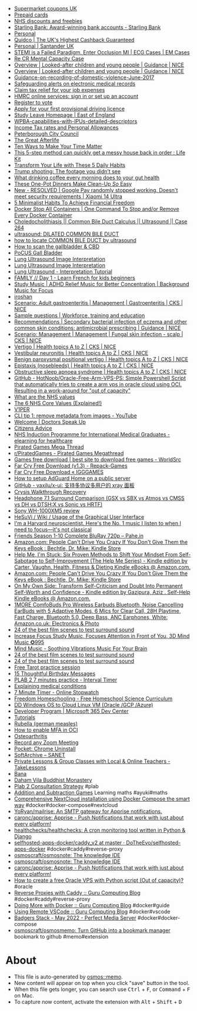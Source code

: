 - [Supermarket coupons UK](https://www.moneysavingexpert.com/deals/supermarket-coupons/)
- [Prepaid cards](https://www.moneysavingexpert.com/credit-cards/prepaid-cards/)
- [NHS discounts and freebies](https://www.moneysavingexpert.com/deals/nhs-discounts-and-freebies/)
- [Starling Bank: Award-winning bank accounts - Starling Bank](https://www.starlingbank.com/)
- [Personal](https://www.metrobankonline.co.uk/)
- [Quidco | The UK's Highest Cashback Guaranteed](https://www.quidco.com/)
- [Personal | Santander UK](https://www.santander.co.uk/)
- [STEMI is a Failed Paradigm, Enter Occlusion MI | ECG Cases | EM Cases](https://emergencymedicinecases.com/ecg-cases-stemi-occlusion-mi/)
- [Re CR Mental Capacity Case](https://www.39essex.com/information-hub/case/re-cr)
- [Overview | Looked-after children and young people | Guidance | NICE](https://www.nice.org.uk/guidance/ng205)
- [Overview | Looked-after children and young people | Guidance | NICE](https://www.nice.org.uk/guidance/ng205)
- [Guidance-on-recording-of-domestic-violence-June-2017](https://elearning.rcgp.org.uk/pluginfile.php/170659/mod_book/chapter/376/Guidance-on-recording-of-domestic-violence-June-2017.pdf)
- [Safeguarding alerts on electronic medical records](https://bjgp.org/content/72/720/352)
- [Claim tax relief for your job expenses](https://www.gov.uk/tax-relief-for-employees)
- [HMRC online services: sign in or set up an account](https://www.gov.uk/log-in-register-hmrc-online-services/register)
- [Register to vote](https://www.gov.uk/register-to-vote)
- [Apply for your first provisional driving licence](https://www.gov.uk/apply-first-provisional-driving-licence)
- [Study Leave Homepage | East of England](/faculty-educators/study-leave-homepage)
- [WPBA-capabilities-with-IPUs-detailed-descriptors](https://www.rcgp.org.uk/getmedia/073d0d80-a8fb-42ae-a23d-a8be6aa12572/WPBA-capabilities-with-IPUs-detailed-descriptors.pdf)
- [Income Tax rates and Personal Allowances](https://www.gov.uk/income-tax-rates)
- [Peterborough City Council](https://www.peterborough.gov.uk/)
- [The Great Afterlife](https://www.skeptic.com/reading_room/the-great-afterlife-debate/)
- [Ten Ways to Make Your Time Matter](https://greatergood.berkeley.edu/article/item/ten_ways_to_make_your_time_matter)
- [This 5-step method can quickly get a messy house back in order : Life Kit](https://www.npr.org/2023/04/19/1170846100/how-to-keep-house-clean)
- [Transform Your Life with These 5 Daily Habits](https://camillestyles.com/wellness/how-to-have-a-good-day/)
- [Trump shooting: The footage you didn’t see](https://www.telegraph.co.uk/world-news/2024/07/16/donald-trump-shooting-what-you-didnt-see-behind-the-scenes/)
- [What drinking coffee every morning does to your gut health](https://www.telegraph.co.uk/health-fitness/diet/gut-health/coffee-gut-health/)
- [These One-Pot Dinners Make Clean-Up *So* Easy](https://food52.com/blog/28235-one-pot-dinners-for-easy-cleanup)
- [New - RESOLVED | Google Pay randomly stopped working. Doesn't meet security requirements | Xiaomi 14 Ultra](https://xiaomi.eu/community/threads/resolved-google-pay-randomly-stopped-working-doesnt-meet-security-requirements-xiaomi-14-ultra.73070/)
- [5 Minimalist Habits To Achieve Financial Freedom](https://www.forbes.com/sites/amyslenker-smith/2024/05/02/5-minimalist-habits-to-achieve-financial-freedom/)
- [Docker Stop All Containers | One Command To Stop and/or Remove Every Docker Container](https://ioflood.com/blog/docker-stop-all-containers-one-command-to-stop-and-or-remove-every-docker-container/)
- [Choledocholithiasis || Common Bile Duct Calculus || Ultrasound || Case 264](https://www.youtube.com/watch?v=jA_vi46GUp4)
- [ultrasound: DILATED COMMON BILE DUCT](https://www.youtube.com/watch?v=ZsRiGTFjlhE)
- [how to locate COMMON BILE DUCT by ultrasound](https://www.youtube.com/watch?v=8NOzIPxpMcc)
- [How to scan the gallbladder & CBD](https://www.youtube.com/watch?v=X43Nng8aye0)
- [PoCUS Gall Bladder](https://www.youtube.com/watch?v=3K8YmgAuVsg)
- [Lung Ultrasound Image Interpretation](https://www.youtube.com/playlist?list=PLou2bxyKB1fkBD7ZBPiQcYKsS1mDpnYjZ)
- [Lung Ultrasound Image Interpretation](https://www.youtube.com/watch?v=Y9Hv84m3kOM&t=9s)
- [Lung Ultrasound - Interpretation Tutorial](https://www.youtube.com/watch?v=uv6zI4QHYss&t=359s)
- [FAMILY // Day 1 - Learn French for kids beginners](https://www.youtube.com/playlist?list=PLfj6M7XssZ0fNgLA3aEJJnfn6EYuvJgIk)
- [Study Music | ADHD Relief Music for Better Concentration | Background Music for Focus](https://www.youtube.com/watch?v=CmMrm4BpQHU)
- [iroshan](https://github.com/iroshan)
- [Scenario: Adult gastroenteritis | Management | Gastroenteritis | CKS | NICE](https://cks.nice.org.uk/topics/gastroenteritis/management/adult-gastroenteritis/)
- [Sample questions | Workforce, training and education](https://medical.hee.nhs.uk/medical-training-recruitment/medical-specialty-training/public-health/public-health-assessment-centre/sample-questions)
- [Recommendations | Secondary bacterial infection of eczema and other common skin conditions: antimicrobial prescribing | Guidance | NICE](https://www.nice.org.uk/guidance/ng190/chapter/recommendations#choice-of-antibiotic)
- [Scenario: Management | Management | Fungal skin infection - scalp | CKS | NICE](https://cks.nice.org.uk/topics/fungal-skin-infection-scalp/management/management/)
- [Vertigo | Health topics A to Z | CKS | NICE](https://cks.nice.org.uk/topics/vertigo/)
- [Vestibular neuronitis | Health topics A to Z | CKS | NICE](https://cks.nice.org.uk/topics/vestibular-neuronitis/)
- [Benign paroxysmal positional vertigo | Health topics A to Z | CKS | NICE](https://cks.nice.org.uk/topics/benign-paroxysmal-positional-vertigo/)
- [Epistaxis (nosebleeds) | Health topics A to Z | CKS | NICE](https://cks.nice.org.uk/topics/epistaxis-nosebleeds/)
- [Obstructive sleep apnoea syndrome | Health topics A to Z | CKS | NICE](https://cks.nice.org.uk/topics/obstructive-sleep-apnoea-syndrome/)
- [GitHub - HotNoob/Oracle-Free-Arm-VPS-PS: Simple Powershell Script that automatically tries to create a arm vps in oracle cloud using OCI. Resulting in a work-around for "out of capacity"](https://github.com/HotNoob/Oracle-Free-Arm-VPS-PS)
- [What are the NHS values](https://www.nhsprofessionals.nhs.uk/nhs-staffing-pool-hub/working-in-healthcare/what-are-the-nhs-values)
- [The 6 NHS Core Values (Explained!)](https://www.youtube.com/watch?v=QGtQUmYRfbM)
- [V1PER](https://odysee.com/@V1PER:4?view=content)
- [CLI tip 1: remove metadata from images - YouTube](https://www.youtube.com/watch?v=p0KCLusMd5Q&list=PLTv2U3HnAL4PNTmRqZBSUgKaiHbRL2zeY)
- [Welcome | Doctors Speak Up](/home)
- [Citizens Advice](https://www.citizensadvice.org.uk/)
- [NHS Induction Programme for International Medical Graduates - elearning for healthcare](https://www.e-lfh.org.uk/programmes/nhs-induction-programme-for-international-medical-graduates/)
- [Pirated Games Mega Thread](https://rentry.co/pgames)
- [r/PiratedGames - Pirated Games Megathread](https://www.reddit.com/r/PiratedGames/comments/a5mu2a/pirated_games_megathread/)
- [Games free download | best site to download free games - WorldSrc](https://worldsrc.net/games/)
- [Far Cry Free Download (v1.3) - Repack-Games](https://repack-games.com/far-cry-free-download-v5/)
- [Far Cry Free Download « IGGGAMES](https://igg-games.com/far-cry-pc-582632615-free-download.html)
- [How to setup AdGuard Home on a public server](https://adguard.com/en/blog/adguard-home-on-public-server.html)
- [GitHub - vaxilu/x-ui: 支持多协议多用户的 xray 面板](https://github.com/vaxilu/x-ui)
- [Crysis Walkthrough Recovery](https://portforward.com/games/walkthroughs/Crysis/Recovery.htm)
- [Headphone 7.1 Surround Comparison (GSX vs SBX vs Atmos vs CMSS vs DH vs DTSH:X vs Sonic vs HRTF)](https://www.youtube.com/watch?v=WlqpG2euh50)
- [Sony WH-1000XM5 review](https://www.soundguys.com/sony-wh-1000xm5-review-71783/)
- [HeSuVi / Wiki / Usage of the Graphical User Interface](https://sourceforge.net/p/hesuvi/wiki/Usage%20of%20the%20Graphical%20User%20Interface/)
- [I'm a Harvard neuroscientist. Here's the No. 1 music I listen to when I need to focus—it's not classical](https://www.cnbc.com/2023/06/20/harvard-brain-expert-shares-best-type-of-music-for-focus-and-concentration.html)
- [Friends Season 1-10 Complete BluRay 720p – Pahe.in](https://pahe.li/friends-season-1-10-complete-bluray-720p/)
- [Amazon.com: People Can't Drive You Crazy If You Don't Give Them the Keys eBook : Bechtle, Dr. Mike: Kindle Store](https://www.amazon.com/People-Cant-Drive-Crazy-Dont-ebook/dp/B009G1PI2E)
- [Help Me, I'm Stuck: Six Proven Methods to Shift Your Mindset From Self-Sabotage to Self-Improvement (The Help Me Series) - Kindle edition by Carter, Vaughn. Health, Fitness & Dieting Kindle eBooks @ Amazon.com.](https://www.amazon.com/Help-Me-Stuck-Self-Sabotage-Self-Improvement-ebook/dp/B09PJ63TDX)
- [Amazon.com: People Can't Drive You Crazy If You Don't Give Them the Keys eBook : Bechtle, Dr. Mike: Kindle Store](https://www.amazon.com/People-Cant-Drive-Crazy-Dont-ebook/dp/B009G1PI2E)
- [On My Own Side: Transform Self-Criticism and Doubt Into Permanent Self-Worth and Confidence - Kindle edition by Gazipura, Aziz . Self-Help Kindle eBooks @ Amazon.com.](https://www.amazon.com/Own-Side-Self-Criticism-Self-Worth-Confidence-ebook/dp/B08518QZ4S)
- [1MORE ComfoBuds Pro Wireless Earbuds Bluetooth, Noise Cancelling EarBuds with 5 Adaptive Modes, 6 Mics for Clear Call, 28H Playtime, Fast Charge, Bluetooth 5.0, Deep Bass, ANC Earphones, White: Amazon.co.uk: Electronics & Photo](https://www.amazon.co.uk/1MORE-ComfoBuds-Cancelling-Earphones-Bluetooth-White/dp/B08YNMD5GH)
- [24 of the best film scenes to test surround sound](https://www.whathifi.com/features/best-film-scenes-to-test-surround-sound)
- [Increase Focus Study Music, Focuses Attention in Front of You, 3D Mind Music ✪995](https://www.youtube.com/watch?v=Lj5tHl2cuWw)
- [Mind Music - Soothing Vibrations Music For Your Brain](https://www.mindamend.com/brainwave-entrainment/mind-music/)
- [24 of the best film scenes to test surround sound](https://www.whathifi.com/features/best-film-scenes-to-test-surround-sound)
- [24 of the best film scenes to test surround sound](https://www.whathifi.com/features/best-film-scenes-to-test-surround-sound)
- [Free  Tarot practice session](https://www.eventbrite.co.uk/e/free-tarot-practice-session-tickets-650757431997)
- [15 Thoughtful Birthday Messages](https://www.grammarly.com/blog/birthday-wishes/)
- [PLAB 2 7 minutes practice - Interval Timer](https://www.intervaltimer.com/timers/11603922-plab-2-7-minutes-practice)
- [Explaining medical conditions](https://www.pennine-gp-training.co.uk/Explaining%20medical%20conditions)
- [7 Minute Timer - Online Stopwatch](https://www.online-stopwatch.com/timer/7minute/)
- [Freedom Homeschooling - Free Homeschool Science Curriculum](https://freedomhomeschooling.com/science/)
- [DD Windows OS to Cloud Linux VM (Oracle /GCP /Azure)](http://blog.51sec.org/2020/05/dd-windows-7-64b-to-oracle-cloud-ubuntu.html)
- [Developer Program | Microsoft 365 Dev Center](https://developer.microsoft.com/en-us/microsoft-365/dev-program)
- [Tutorials](https://www.elevenforum.com/tutorials/)
- [Rubella (german measles)](https://www.nhs.uk/conditions/rubella/)
- [How to enable MFA in OCI](https://learnoci.cloud/how-to-enable-mfa-in-oci-81c2d63de52f)
- [Osteoarthritis](https://www.nhs.uk/conditions/osteoarthritis/)
- [Record any Zoom Meeting](https://www.zoomcorder.com/)
- [Pocket: Chrome Uninstall](https://getpocket.com/chrome-exit-survey/)
- [SoftArchive – SANET](https://sanet.st/)
- [Private Lessons & Group Classes with Local & Online Teachers - TakeLessons](https://takelessons.com)
- [Bana](https://www.mediafire.com/folder/xcenb88qd6x2l/CD)
- [Daham Vila Buddhist Monastery](http://dahamvila.blogspot.com/)
- [Plab 2 Consultation Strategy](https://www.youtube.com/watch?v=gBDvlD8i1rA&list=PL7Zueo5pbx9NupAXSrQdmFB0zzNqRk4xl&index=1) #plab
- [Addition and Subtraction Games](https://www.topmarks.co.uk/maths-games/5-7-years/addition-and-subtraction) Learning maths #ayuki#maths
- [Comprehensive NextCloud installation using Docker Compose the smart way](https://techsparx.com/software-development/docker/self-hosting/nextcloud.html) #docker#docker-compose#nextcloud
- [YoRyan/mailrise: An SMTP gateway for Apprise notifications.](https://github.com/YoRyan/mailrise)
- [caronc/apprise: Apprise - Push Notifications that work with just about every platform!](https://github.com/caronc/apprise)
- [healthchecks/healthchecks: A cron monitoring tool written in Python & Django](https://github.com/healthchecks/healthchecks)
- [selfhosted-apps-docker/caddy_v2 at master · DoTheEvo/selfhosted-apps-docker](https://github.com/DoTheEvo/selfhosted-apps-docker/tree/master/caddy_v2) #docker#caddy#reverse-proxy
- [osmoscraft/osmosnote: The knowledge IDE](https://github.com/osmoscraft/osmosnote)
- [osmoscraft/osmosnote: The knowledge IDE](https://github.com/osmoscraft/osmosnote)
- [caronc/apprise: Apprise - Push Notifications that work with just about every platform!](https://github.com/caronc/apprise)
- [How to create a free Oracle VPS with Python script (Out of capacity)?](https://www.hintdesk.com/2022/01/15/how-to-create-a-free-oracle-vps-with-python-script-out-of-capacity/) #oracle
- [Reverse Proxies with Caddy :: Guru Computing Blog](https://blog.gurucomputing.com.au/reverse-proxies-with-caddy/) #docker#caddy#reverse-proxy
- [Doing More with Docker :: Guru Computing Blog](https://blog.gurucomputing.com.au/doing-more-with-docker/) #docker#guide
- [Using Remote VSCode :: Guru Computing Blog](https://blog.gurucomputing.com.au/linux-tips-and-tricks/using-remote-vscode/) #docker#vscode
- [Badgers Stack - May 2022 - Perfect Media Server](https://perfectmediaserver.com/01-overview/high-level/) #docker#docker-compose
- [osmoscraft/osmosmemo: Turn GitHub into a bookmark manager](https://github.com/osmoscraft/osmosmemo) bookmark to github #memo#extension

# About

- This file is auto-generated by [osmos::memo](https://github.com/osmoscraft/osmosmemo).
- New content will appear on top when you click "save" button in the tool.
- When this file gets longer, you can search use <kbd>Ctrl</kbd> + <kbd>F</kbd>, or <kbd>Command</kbd> + <kbd>F</kbd> on Mac.
- To capture now content, activate the extension with <kbd>Alt</kbd> + <kbd>Shift</kbd> + <kbd>D</kbd>
